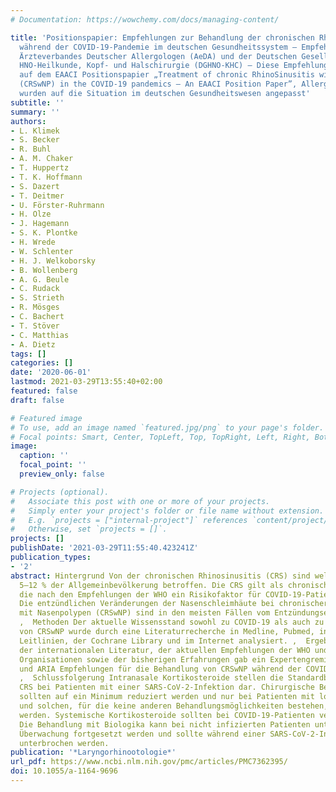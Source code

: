 ```yaml
---
# Documentation: https://wowchemy.com/docs/managing-content/

title: 'Positionspapier: Empfehlungen zur Behandlung der chronischen Rhinosinusitis
  während der COVID-19-Pandemie im deutschen Gesundheitssystem – Empfehlungen des
  Ärzteverbandes Deutscher Allergologen (AeDA) und der Deutschen Gesellschaft für
  HNO-Heilkunde, Kopf- und Halschirurgie (DGHNO-KHC) – Diese Empfehlungen basieren
  auf dem EAACI Positionspapier „Treatment of chronic RhinoSinusitis with nasal polyps
  (CRSwNP) in the COVID-19 pandemics – An EAACI Position Paper”, Allergy, 2020 und
  wurden auf die Situation im deutschen Gesundheitswesen angepasst'
subtitle: ''
summary: ''
authors:
- L. Klimek
- S. Becker
- R. Buhl
- A. M. Chaker
- T. Huppertz
- T. K. Hoffmann
- S. Dazert
- T. Deitmer
- U. Förster-Ruhrmann
- H. Olze
- J. Hagemann
- S. K. Plontke
- H. Wrede
- W. Schlenter
- H. J. Welkoborsky
- B. Wollenberg
- A. G. Beule
- C. Rudack
- S. Strieth
- R. Mösges
- C. Bachert
- T. Stöver
- C. Matthias
- A. Dietz
tags: []
categories: []
date: '2020-06-01'
lastmod: 2021-03-29T13:55:40+02:00
featured: false
draft: false

# Featured image
# To use, add an image named `featured.jpg/png` to your page's folder.
# Focal points: Smart, Center, TopLeft, Top, TopRight, Left, Right, BottomLeft, Bottom, BottomRight.
image:
  caption: ''
  focal_point: ''
  preview_only: false

# Projects (optional).
#   Associate this post with one or more of your projects.
#   Simply enter your project's folder or file name without extension.
#   E.g. `projects = ["internal-project"]` references `content/project/deep-learning/index.md`.
#   Otherwise, set `projects = []`.
projects: []
publishDate: '2021-03-29T11:55:40.423241Z'
publication_types:
- '2'
abstract: Hintergrund Von der chronischen Rhinosinusitis (CRS) sind weltweit etwa
  5–12 % der Allgemeinbevölkerung betroffen. Die CRS gilt als chronische Atemwegserkrankung,
  die nach den Empfehlungen der WHO ein Risikofaktor für COVID-19-Patienten sein kann.
  Die entzündlichen Veränderungen der Nasenschleimhäute bei chronischer Rhinosinusitis
  mit Nasenpolypen (CRSwNP) sind in den meisten Fällen vom Entzündungsendotyp 2 (T2).
  ,  Methoden Der aktuelle Wissensstand sowohl zu COVID-19 als auch zu den Behandlungsmöglichkeiten
  von CRSwNP wurde durch eine Literaturrecherche in Medline, Pubmed, internationalen
  Leitlinien, der Cochrane Library und im Internet analysiert. ,  Ergebnisse Auf Grundlage
  der internationalen Literatur, der aktuellen Empfehlungen der WHO und anderer internationaler
  Organisationen sowie der bisherigen Erfahrungen gab ein Expertengremium von EAACI
  und ARIA Empfehlungen für die Behandlung von CRSwNP während der COVID-19-Pandemien.
  ,  Schlussfolgerung Intranasale Kortikosteroide stellen die Standardbehandlung für
  CRS bei Patienten mit einer SARS-CoV-2-Infektion dar. Chirurgische Behandlungen
  sollten auf ein Minimum reduziert werden und nur bei Patienten mit lokalen Komplikationen
  und solchen, für die keine anderen Behandlungsmöglichkeiten bestehen, durchgeführt
  werden. Systemische Kortikosteroide sollten bei COVID-19-Patienten vermieden werden.
  Die Behandlung mit Biologika kann bei nicht infizierten Patienten unter sorgfältiger
  Überwachung fortgesetzt werden und sollte während einer SARS-CoV-2-Infektion vorübergehend
  unterbrochen werden.
publication: '*Laryngorhinootologie*'
url_pdf: https://www.ncbi.nlm.nih.gov/pmc/articles/PMC7362395/
doi: 10.1055/a-1164-9696
---
```

